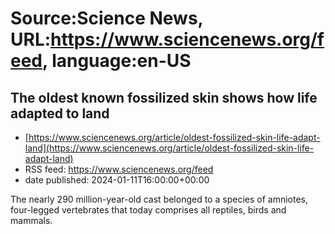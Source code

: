 # Source:Science News, URL:https://www.sciencenews.org/feed, language:en-US

## The oldest known fossilized skin shows how life adapted to land
 - [https://www.sciencenews.org/article/oldest-fossilized-skin-life-adapt-land](https://www.sciencenews.org/article/oldest-fossilized-skin-life-adapt-land)
 - RSS feed: https://www.sciencenews.org/feed
 - date published: 2024-01-11T16:00:00+00:00

The nearly 290 million-year-old cast belonged to a species of amniotes, four-legged vertebrates that today comprises all reptiles, birds and mammals.

